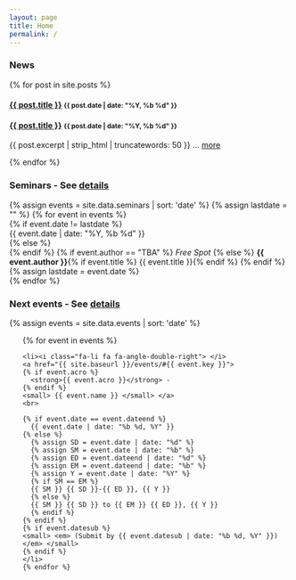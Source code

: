 ```yaml
---
layout: page
title: Home
permalink: /
---
```


### News

<div class="card container-fluid">
  {% for post in site.posts %}
  <div class="row">
    <div class="visible-xs-block col-xs-12">
      <h4> <a href="{{ post.url }}">{{ post.title }}</a>
      <small> {{ post.date | date: "%Y, %b %d" }} </small>
      </h4>
    </div>
    <div class="hidden-xs">
      <h4> <a href="{{ post.url }}">{{ post.title }}</a>
      <small> {{ post.date | date: "%Y, %b %d" }} </small>
      </h4>
      <p class="excerpt"> {{ post.excerpt | strip_html | truncatewords: 50 }}
      ... <a href="{{ post.url }}">more</a>
      </p>
    </div>
  </div>
  {% endfor %}
</div>

### Seminars - See [details](/seminars)

<div class="card container-fluid">
  {% assign events = site.data.seminars | sort: 'date' %}
  {% assign lastdate = "" %}
  {% for event in events %}
  <div class="row">
    {% if event.date != lastdate %}
  <div class="col-xs-2 text-right">
    {{ event.date | date: "%Y, %b %d" }}
  </div>
  <div class="col-xs-10">
    {% else %}
  <div class="col-xs-offset-2 col-xs-10">
    {% endif %}
    {% if event.author == "TBA" %}
  <em>Free Spot</em>
    {% else %}
  <strong>{{ event.author }}</strong>{% if event.title %} {{ event.title }}{% endif %}
    {% endif %}
  </div>
    {% assign lastdate = event.date %}
  </div>
  {% endfor %}
</div>

### Next events - See [details](/events)

<div class="card container-fluid">
  {% assign events = site.data.events | sort: 'date' %}
  <ul class="fa-ul">
    {% for event in events %}

    <li><i class="fa-li fa fa-angle-double-right"> </i>
    <a href="{{ site.baseurl }}/events/#{{ event.key }}">
    {% if event.acro %}
      <strong>{{ event.acro }}</strong> -
    {% endif %}
    <small> {{ event.name }} </small> </a>
    <br>

    {% if event.date == event.dateend %}
      {{ event.date | date: "%b %d, %Y" }}
    {% else %}
      {% assign SD = event.date | date: "%d" %}
      {% assign SM = event.date | date: "%b" %}
      {% assign ED = event.dateend | date: "%d" %}
      {% assign EM = event.dateend | date: "%b" %}
      {% assign Y = event.date | date: "%Y" %}
      {% if SM == EM %}
      {{ SM }} {{ SD }}-{{ ED }}, {{ Y }}
      {% else %}
      {{ SM }} {{ SD }} to {{ EM }} {{ ED }}, {{ Y }}
      {% endif %}
    {% endif %}
    {% if event.datesub %}
    <small> <em> (Submit by {{ event.datesub | date: "%b %d, %Y" }}) </em> </small>
    {% endif %}
    </li>
    {% endfor %}
  </ul>
</div>

